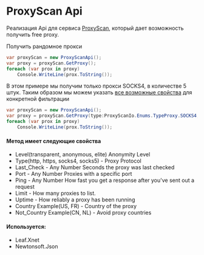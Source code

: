 # ProxyScan Api
Реализация Api для сервиса [ProxyScan](https://www.proxyscan.io/api), который дает возможность получить free proxy.

Получить рандомное прокси
```C#
var proxyScan = new ProxyScanApi();
var proxy = proxyScan.GetProxy();
foreach (var prox in proxy)
    Console.WriteLine(prox.ToString());
```

В этом примере мы получим только прокси SOCKS4, в количестве 5 штук. Таким образом мы можем указать [все возможные свойства](https://github.com/odi1n/ProxyScan-Api#%D0%BC%D0%B5%D1%82%D0%BE%D0%B4-%D0%B8%D0%BC%D0%B5%D0%B5%D1%82-%D1%81%D0%BB%D0%B5%D0%B4%D1%83%D1%8E%D1%89%D0%B8%D0%B5-%D1%81%D0%B2%D0%BE%D0%B9%D1%81%D1%82%D0%B2%D0%B0) для конкретной фильтрации
```C#
var proxyScan = new ProxyScanApi();
var proxy = proxyScan.GetProxy(type:ProxyScanIo.Enums.TypeProxy.SOCKS4, limit:5);
foreach (var prox in proxy)
    Console.WriteLine(prox.ToString());
```

#### Метод имеет следующие свойства
* Level(transparent, anonymous, elite)	Anonymity Level	
* Type(http, https, socks4, socks5) -	Proxy Protocol
* Last_Check - Any Number	Seconds the proxy was last checked
* Port -	Any Number	Proxies with a specific port
* Ping -	Any Number	How fast you get a response after you've sent out a request	
* Limit -	How many proxies to list.
* Uptime -	How reliably a proxy has been running
* Country	Example(US, FR) -	Country of the proxy
* Not_Country	Example(CN, NL) -	Avoid proxy countries	

#### Используется:
* Leaf.Xnet
* Newtonsoft.Json
